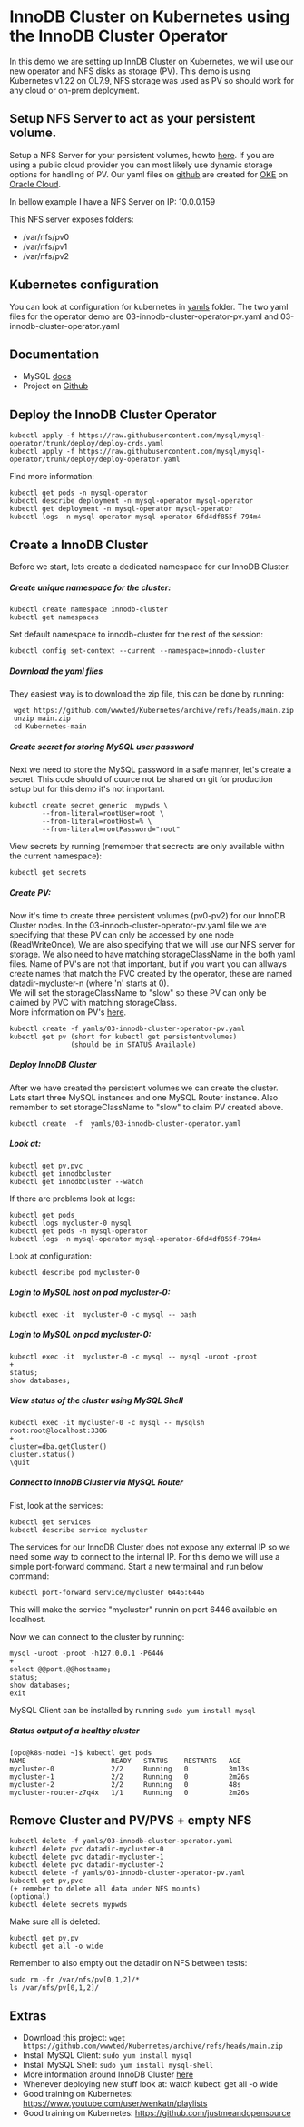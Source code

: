 # InnoDB Cluster on Kubernetes using the InnoDB Cluster Operator

In this demo we are setting up InnDB Cluster on Kubernetes, we will use our new operator and NFS disks as storage (PV).
This demo is using Kubernetes v1.22 on OL7.9, NFS storage was used as PV so should work for any cloud or on-prem deployment.


## Setup NFS Server to act as your persistent volume.
Setup a NFS Server for your persistent volumes, howto [here](https://github.com/wwwted/Kubernetes/blob/master/nfs.md). 
If you are using a public cloud provider you can most likely use dynamic storage options for handling of PV. Our yaml files on [github](https://github.com/mysql/mysql-operator/tree/trunk/samples) are created for [OKE](https://www.oracle.com/se/cloud-native/container-engine-kubernetes/) on [Oracle Cloud](https://www.oracle.com/se/cloud/).

In bellow example I have a NFS Server on IP: 10.0.0.159 

This NFS server exposes folders:
- /var/nfs/pv0
- /var/nfs/pv1
- /var/nfs/pv2

## Kubernetes configuration
You can look at configuration for kubernetes in [yamls](https://github.com/wwwted/Kubernetes/tree/master/yamls) folder. The two yaml files for the operator demo are 03-innodb-cluster-operator-pv.yaml and 03-innodb-cluster-operator.yaml

## Documentation
- MySQL [docs](https://dev.mysql.com/doc/mysql-operator/en/)
- Project on [Github](https://github.com/mysql/mysql-operator)

## Deploy the InnoDB Cluster Operator
```
kubectl apply -f https://raw.githubusercontent.com/mysql/mysql-operator/trunk/deploy/deploy-crds.yaml
kubectl apply -f https://raw.githubusercontent.com/mysql/mysql-operator/trunk/deploy/deploy-operator.yaml
```
Find more information:
```
kubectl get pods -n mysql-operator
kubectl describe deployment -n mysql-operator mysql-operator
kubectl get deployment -n mysql-operator mysql-operator
kubectl logs -n mysql-operator mysql-operator-6fd4df855f-794m4
```

## Create a InnoDB Cluster 
Before we start, lets create a dedicated namespace for our InnoDB Cluster.

##### Create unique namespace for the cluster:
```
kubectl create namespace innodb-cluster
kubectl get namespaces
```
Set default namespace to innodb-cluster for the rest of the session:
```
kubectl config set-context --current --namespace=innodb-cluster
```
##### Download the yaml files
They easiest way is to download the zip file, this can be done by running:
```
 wget https://github.com/wwwted/Kubernetes/archive/refs/heads/main.zip
 unzip main.zip
 cd Kubernetes-main
```

##### Create secret for storing MySQL user password
Next we need to store the MySQL password in a safe manner, let's create a secret. This code should of cource not be shared on git for production setup but for this demo it's not important.
```
kubectl create secret generic  mypwds \
        --from-literal=rootUser=root \
        --from-literal=rootHost=% \
        --from-literal=rootPassword="root"
```
View secrets by running (remember that secrects are only available withn the current namespace):
```
kubectl get secrets
```

##### Create PV:
Now it's time  to create three persistent volumes (pv0-pv2) for our InnoDB Cluster nodes.
In the 03-innodb-cluster-operator-pv.yaml file we are specifying that these PV can only be accessed by one node (ReadWriteOnce), We are also specifying that we will use our NFS server for storage. We also need to have matching storageClassName in the both yaml files. 
Name of PV's are not that important, but if you want you can allways create names that match the PVC created by the operator, these are named datadir-mycluster-n (where 'n' starts at 0).  
We will set the storageClassName to "slow" so these PV can only be claimed by PVC with matching storageClass.  
More information on PV's [here](https://kubernetes.io/docs/concepts/storage/persistent-volumes/).  

```
kubectl create -f yamls/03-innodb-cluster-operator-pv.yaml
kubectl get pv (short for kubectl get persistentvolumes)
               (should be in STATUS Available)
```

##### Deploy InnoDB Cluster
After we have created the persistent volumes we can create the cluster. Lets start three MySQL instances and one MySQL Router instance. Also remember to set storageClassName to "slow" to claim PV created above.

```
kubectl create  -f  yamls/03-innodb-cluster-operator.yaml
```

##### Look at:
```
kubectl get pv,pvc
kubectl get innodbcluster
kubectl get innodbcluster --watch
```

If there are problems look at logs: 
```
kubectl get pods
kubectl logs mycluster-0 mysql
kubectl get pods -n mysql-operator
kubectl logs -n mysql-operator mysql-operator-6fd4df855f-794m4
```
Look at configuration:
```
kubectl describe pod mycluster-0
```

##### Login to MySQL host on pod mycluster-0:
```
kubectl exec -it  mycluster-0 -c mysql -- bash
```

##### Login to MySQL on pod mycluster-0:
```
kubectl exec -it  mycluster-0 -c mysql -- mysql -uroot -proot
+
status;
show databases;
```

##### View status of the cluster using MySQL Shell
```
kubectl exec -it mycluster-0 -c mysql -- mysqlsh root:root@localhost:3306
+
cluster=dba.getCluster()
cluster.status()
\quit
```

##### Connect to InnoDB Cluster via MySQL Router
Fist, look at the services:
```
kubectl get services
kubectl describe service mycluster
```

The services for our InnoDB Cluster does not expose any external IP so we need some way to connect to the internal IP. For this demo we will use a simple port-forward command. Start a new termainal and run below command:
```
kubectl port-forward service/mycluster 6446:6446
```
This will make the service "mycluster" runnin on port 6446 available on localhost.

Now we can connect to the cluster by running:
```
mysql -uroot -proot -h127.0.0.1 -P6446
+
select @@port,@@hostname;
status;
show databases;
exit
```
MySQL Client can be installed by running ```sudo yum install mysql```

##### Status output of a healthy cluster
```
[opc@k8s-node1 ~]$ kubectl get pods
NAME                     READY   STATUS    RESTARTS   AGE
mycluster-0              2/2     Running   0          3m13s
mycluster-1              2/2     Running   0          2m26s
mycluster-2              2/2     Running   0          48s
mycluster-router-z7q4x   1/1     Running   0          2m26s
```

## Remove Cluster and PV/PVS + empty NFS
```
kubectl delete -f yamls/03-innodb-cluster-operator.yaml
kubectl delete pvc datadir-mycluster-0
kubectl delete pvc datadir-mycluster-1
kubectl delete pvc datadir-mycluster-2
kubectl delete -f yamls/03-innodb-cluster-operator-pv.yaml
kubectl get pv,pvc
(+ remeber to delete all data under NFS mounts)
(optional)
kubectl delete secrets mypwds
```
Make sure all is deleted:
```
kubectl get pv,pv
kubectl get all -o wide
```
Remember to also empty out the datadir on NFS between tests:
```
sudo rm -fr /var/nfs/pv[0,1,2]/*
ls /var/nfs/pv[0,1,2]/
```

## Extras
- Download this project: ```wget https://github.com/wwwted/Kubernetes/archive/refs/heads/main.zip```
- Install MySQL Client: ```sudo yum install mysql```
- Install MySQL Shell: ```sudo yum install mysql-shell```
- More information around InnoDB Cluster [here](https://github.com/wwwted/MySQL-InnoDB-Cluster-3VM-Setup)
- Whenever deploying new stuff look at: watch kubectl get all -o wide
- Good training on Kubernetes: https://www.youtube.com/user/wenkatn/playlists
- Good training on Kubernetes: https://github.com/justmeandopensource
